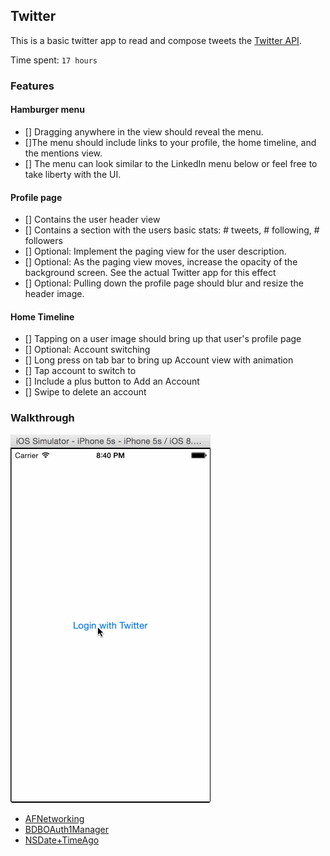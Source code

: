 ## Twitter

This is a basic twitter app to read and compose tweets the [Twitter API](https://apps.twitter.com/).

Time spent: `17 hours`

### Features

#### Hamburger menu
- [] Dragging anywhere in the view should reveal the menu.
- []The menu should include links to your profile, the home timeline, and the mentions view.
- [] The menu can look similar to the LinkedIn menu below or feel free to take liberty with the UI.

#### Profile page
- [] Contains the user header view
- [] Contains a section with the users basic stats: # tweets, # following, # followers
- [] Optional: Implement the paging view for the user description.
- [] Optional: As the paging view moves, increase the opacity of the background screen. See the actual Twitter app for this effect
- [] Optional: Pulling down the profile page should blur and resize the header image.

#### Home Timeline
- [] Tapping on a user image should bring up that user's profile page
- [] Optional: Account switching
- [] Long press on tab bar to bring up Account view with animation
- [] Tap account to switch to
- [] Include a plus button to Add an Account
- [] Swipe to delete an account

### Walkthrough

![Video Walkthrough](twitter.gif)

* [AFNetworking](https://github.com/AFNetworking/AFNetworking)
* [BDBOAuth1Manager](https://github.com/bdbergeron/BDBOAuth1Manager)
* [NSDate+TimeAgo](https://github.com/kevinlawler/NSDate-TimeAgo)